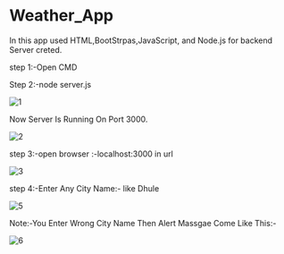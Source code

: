 # Weather_App
In this app used HTML,BootStrpas,JavaScript, and Node.js for backend Server creted.

step 1:-Open CMD 

Step 2:-node server.js

![1](https://user-images.githubusercontent.com/119286565/220432826-4271d3d7-2bcb-4179-9d24-495815ec86c6.png)

Now Server Is Running On Port 3000.

![2](https://user-images.githubusercontent.com/119286565/220433183-2804d960-3e2d-4838-8461-584db48307f7.png)

step 3:-open browser :-localhost:3000 in url

![3](https://user-images.githubusercontent.com/119286565/220433822-422fd255-28bc-4a06-878d-b5b3b972c025.png)

step 4:-Enter Any City Name:- like Dhule

![5](https://user-images.githubusercontent.com/119286565/220434232-bed9652e-2c14-41ce-995d-53223dac6c33.png)

Note:-You Enter Wrong City Name Then Alert Massgae Come Like This:-

![6](https://user-images.githubusercontent.com/119286565/220434539-7bce43af-960d-4491-b455-7a72beedcc29.png)

